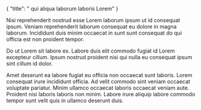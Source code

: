{
  "title": " qui aliqua laborum laboris Lorem"
}

Nisi reprehenderit nostrud esse Lorem laborum ipsum ut id consequat ipsum. Veniam reprehenderit laborum consequat eu dolore in magna laborum. Incididunt duis minim occaecat in sunt sunt consequat do qui officia est non proident tempor.

Do ut Lorem sit labore ex. Labore duis elit commodo fugiat id Lorem excepteur cillum. Ipsum nostrud proident nisi qui nulla eu consequat ipsum sint cillum id dolor.

Amet deserunt ea labore fugiat eu officia non occaecat sunt laboris. Lorem consequat irure incididunt officia. Ad velit commodo sint veniam occaecat voluptate pariatur. Minim ullamco occaecat laboris occaecat veniam aute. Proident nisi laboris laboris non minim. Labore irure aliquip labore commodo tempor sunt velit quis in ullamco deserunt duis.